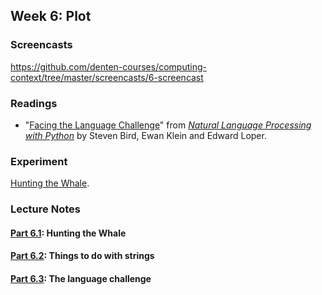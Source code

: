 ## Week 6: Plot

### Screencasts

https://github.com/denten-courses/computing-context/tree/master/screencasts/6-screencast

### Readings

- "[Facing the Language Challenge](http://www.nltk.org/book/ch12.html)" from
*[Natural Language Processing with Python](http://www.nltk.org/book/)* by
Steven Bird, Ewan Klein and Edward Loper.

### Experiment

[Hunting the Whale](https://github.com/denten-courses/computing-context/tree/master/experiments/second.md).

### Lecture Notes

#### [Part 6.1](): Hunting the Whale

#### [Part 6.2](): Things to do with strings

#### [Part 6.3](): The language challenge


